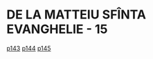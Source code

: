 # DE LA MATTEIU SFÎNTA EVANGHELIE - 15
[p143](src/p143.jpg) [p144](src/p144.jpg) [p145](src/p145.jpg)
<!-- CAP. 15  -->
